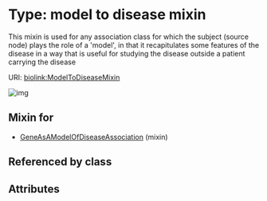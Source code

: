 
# Type: model to disease mixin


This mixin is used for any association class for which the subject (source node) plays the role of a 'model', in that it recapitulates some features of the disease in a way that is useful for studying the disease outside a patient carrying the disease

URI: [biolink:ModelToDiseaseMixin](https://w3id.org/biolink/vocab/ModelToDiseaseMixin)


![img](http://yuml.me/diagram/nofunky;dir:TB/class/[GeneAsAModelOfDiseaseAssociation]uses%20-.->[ModelToDiseaseMixin])

## Mixin for

 * [GeneAsAModelOfDiseaseAssociation](GeneAsAModelOfDiseaseAssociation.md) (mixin) 

## Referenced by class


## Attributes

